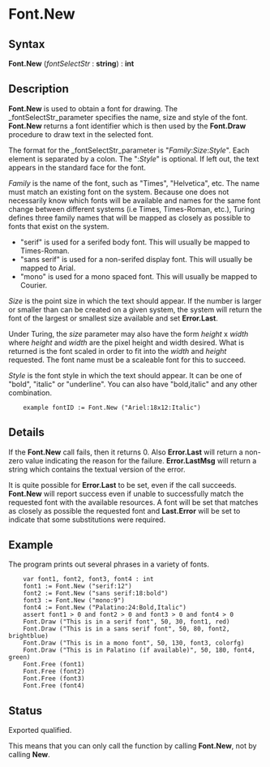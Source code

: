 
# Font.New

## Syntax
**Font.New** (_fontSelectStr_ : **string**) : **int**

## Description
**Font.New** is used to obtain a font for drawing. The _fontSelectStr_parameter specifies the name, size and style of the font. **Font.New** returns a font identifier which is then used by the **Font.Draw** procedure to draw text in the selected font.

The format for the _fontSelectStr_parameter is "_Family_:_Size_:_Style_". Each element is separated by a colon. The ":_Style_" is optional. If left out, the text appears in the standard face for the font.

_Family_ is the name of the font, such as "Times", "Helvetica", etc. The name must match an existing font on the system. Because one does not necessarily know which fonts will be available and names for the same font change between different systems (i.e Times, Times-Roman, etc.), Turing defines three family names that will be mapped as closely as possible to fonts that exist on the system.


- "serif" is used for a serifed body font. This will usually be mapped to Times-Roman.
- "sans serif" is used for a non-serifed display font. This will usually be mapped to Arial.
- "mono" is used for a mono spaced font. This will usually be mapped to Courier.


_Size_ is the point size in which the text should appear. If the number is larger or smaller than can be created on a given system, the system will return the font of the largest or smallest size available and set **Error.Last**.

Under Turing, the _size_ parameter may also have the form _height_ x _width_ where _height_ and _width_ are the pixel height and width desired. What is returned is the font scaled in order to fit into the _width_ and _height_ requested. The font name must be a scaleable font for this to succeed.

_Style_ is the font style in which the text should appear. It can be one of "bold", "italic" or "underline". You can also have "bold,italic" and any other combination.

        example fontID := Font.New ("Ariel:18x12:Italic")
## Details
If the **Font.New** call fails, then it returns 0. Also **Error.Last** will return a non-zero value indicating the reason for the failure. **Error.LastMsg** will return a string which contains the textual version of the error.

It is quite possible for **Error.Last** to be set, even if the call succeeds. **Font.New** will report success even if unable to successfully match the requested font with the available resources. A font will be set that matches as closely as possible the requested font and **Last.Error** will be set to indicate that some substitutions were required.


## Example
The program prints out several phrases in a variety of fonts.

        var font1, font2, font3, font4 : int
        font1 := Font.New ("serif:12")
        font2 := Font.New ("sans serif:18:bold")
        font3 := Font.New ("mono:9")
        font4 := Font.New ("Palatino:24:Bold,Italic")
        assert font1 > 0 and font2 > 0 and font3 > 0 and font4 > 0
        Font.Draw ("This is in a serif font", 50, 30, font1, red)
        Font.Draw ("This is in a sans serif font", 50, 80, font2, brightblue)
        Font.Draw ("This is in a mono font", 50, 130, font3, colorfg)
        Font.Draw ("This is in Palatino (if available)", 50, 180, font4, green)
        Font.Free (font1)
        Font.Free (font2)
        Font.Free (font3)
        Font.Free (font4)
## Status
Exported qualified.

This means that you can only call the function by calling **Font.New**, not by calling **New**.

                        
